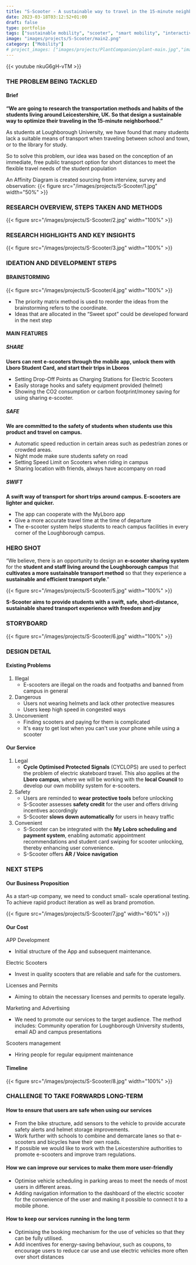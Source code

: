 ```yaml
---
title: "S-Scooter - A sustainable way to travel in the 15-minute neighborhood in Loughborough"
date: 2023-03-18T03:12:52+01:00
draft: false
type: portfolio
tags: ["sustainable mobility", "scooter", "smart mobility", "interactive design"]
image: "images/projects/S-Scooter/main2.png"
category: ["Mobility"]
# project_images: ["images/projects/PlantCompanion/plant-main.jpg","images/projects/PlantCompanion/plant-bottom.jpg"]
---
```


{{< youtube nkuG6gH-vTM >}}

### THE PROBLEM BEING TACKLED
#### Brief

**“We are going to research the transportation methods and habits of the students living around Leicestershire, UK. So that design a sustainable way to optimize their traveling in the 15-minute neighborhood.”**

As students at Loughborough University, we have found that
many students lack a suitable means of transport when traveling
between school and town, or to the library for study.

So to solve this problem, our idea was based on the conception
of an immediate, free public transport option for short distances to
meet the flexible travel needs of the student population

An Affinity Diagram is created sourcing from interview, survey and observation:
{{< figure src="/images/projects/S-Scooter/1.jpg" width="50%" >}}

### RESEARCH OVERVIEW, STEPS TAKEN AND METHODS

{{< figure src="/images/projects/S-Scooter/2.jpg" width="100%" >}}

### RESEARCH HIGHLIGHTS AND KEY INSIGHTS

{{< figure src="/images/projects/S-Scooter/3.jpg" width="100%" >}}

### IDEATION AND DEVELOPMENT STEPS
#### BRAINSTORMING

{{< figure src="/images/projects/S-Scooter/4.jpg" width="100%" >}}

- The priority matrix method is used to reorder the ideas from the brainstorming refers to the coordinate.
- Ideas that are allocated in the “Sweet spot” could be developed forward in the next step

#### MAIN FEATURES
##### SHARE
**Users can rent e-scooters through the mobile app,
unlock them with Lboro Student Card, and start
their trips in Lboros**

- Setting Drop-Off Points as Charging Stations for Electric Scooters
- Easily storage hooks and safety equipment provided (helmet)
- Showing the CO2 consumption or carbon footprint/money saving for using sharing e-scooter.

##### SAFE
**We are committed to the safety of students when
students use this product and travel on campus.**

- Automatic speed reduction in certain areas such as pedestrian zones or crowded areas.
- Night mode make sure students safety on road
- Setting Speed Limit on Scooters when riding in campus
- Sharing location with friends, always have accompany on road


##### SWIFT
**A swift way of transport for short trips around campus. E-scooters are lighter and quicker.**
- The app can cooperate with the MyLboro app
- Give a more accurate travel time at the time of departure
- The e-scooter system helps students to reach campus facilities in every corner of the Loughborough campus.

### HERO SHOT
“We believe, there is an opportunity to design an **e-scooter sharing system** for the **student and
staff living around the Loughborough campus** that **cultivates a more sustainable transport
method** so that they experience a **sustainable and efficient transport style**.”

{{< figure src="/images/projects/S-Scooter/5.jpg" width="100%" >}}

**S-Scooter aims to provide students with a swift, safe, short-distance,
sustainable shared transport experience with freedom and joy**

### STORYBOARD
{{< figure src="/images/projects/S-Scooter/6.jpg" width="100%" >}}

### DESIGN DETAIL
#### Existing Problems
1. Illegal
   - E-scooters are illegal on the
roads and footpaths and
banned from campus in
general
2. Dangerous
   - Users not wearing helmets and lack other protective measures
   - Users keep high speed in congested ways
3. Unconvenient
   - Finding scooters and paying for them is complicated
   - It's easy to get lost when you can't use your phone while using a scooter

#### Our Service
1. Legal
    - **Cycle Optimised Protected Signals** (CYCLOPS) are used to perfect the
problem of electric skateboard travel. This also applies at the **Lboro campus**, where we will be working with the **local Council** to develop our
own mobility system for e-scooters.
2. Safety
   - Users are reminded to **wear protective tools** before unlocking
   - S-Scooter assesses **safety credit** for the user and offers driving
incentives accordingly
   - S-Scooter **slows down automatically** for users in heavy traffic
1. Convenient
   - S-Scooter can be integrated with the **My Lobro scheduling and payment system**, enabling automatic appointment recommendations and student
card swiping for scooter unlocking, thereby enhancing user
convenience.
   - S-Scooter offers **AR / Voice navigation**



### NEXT STEPS
#### Our Business Proposition
As a start-up company, we need to conduct small-
scale operational testing. To achieve rapid product
iteration as well as brand promotion.

{{< figure src="/images/projects/S-Scooter/7.jpg" width="60%" >}}

#### Our Cost
APP Development
- Initial structure of the App and subsequent maintenance.

Electric Scooters
- Invest in quality scooters that are reliable and safe for the
customers.

Licenses and Permits
- Aiming to obtain the necessary licenses and permits to operate
legally.

Marketing and Advertising
- We need to promote our services to the target audience. The
method includes: Community operation for Loughborough
University students, email AD and campus presentations

Scooters management
- Hiring people for regular equipment maintenance

#### Timeline
{{< figure src="/images/projects/S-Scooter/8.jpg" width="100%" >}}


### CHALLENGE TO TAKE FORWARDS LONG-TERM
#### How to ensure that users are safe when using our services
- From the bike structure, add sensors to the vehicle to provide accurate safety alerts and helmet storage improvements.
- Work further with schools to combine and demarcate lanes so that e-scooters and bicycles have their own roads.
- If possible we would like to work with the Leicestershire authorities to promote e-scooters and improve tram regulations.

#### How we can improve our services to make them more user-friendly
- Optimise vehicle scheduling in parking areas to meet the needs of most users in different areas.
- Adding navigation information to the dashboard of the electric scooter for the convenience of the user and making it possible to connect it to a mobile phone.

#### How to keep our services running in the long term
- Optimising the booking mechanism for the use of vehicles so that they can be fully utilised.
- Add incentives for energy-saving behaviour, such as coupons, to encourage users to reduce car use and use electric vehicles more often over short distances